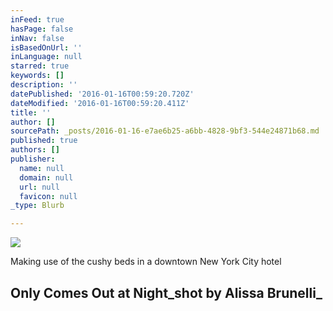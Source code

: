 ```yaml
---
inFeed: true
hasPage: false
inNav: false
isBasedOnUrl: ''
inLanguage: null
starred: true
keywords: []
description: ''
datePublished: '2016-01-16T00:59:20.720Z'
dateModified: '2016-01-16T00:59:20.411Z'
title: ''
author: []
sourcePath: _posts/2016-01-16-e7ae6b25-a6bb-4828-9bf3-544e24871b68.md
published: true
authors: []
publisher:
  name: null
  domain: null
  url: null
  favicon: null
_type: Blurb

---
```

![](https://s3-us-west-2.amazonaws.com/the-grid-img/p/4b9829e4f861c7cd51bb55e79cf04e602f20031d.jpg)

Making use of the cushy beds in a downtown New York City hotel

## Only Comes Out at Night_shot by Alissa Brunelli_